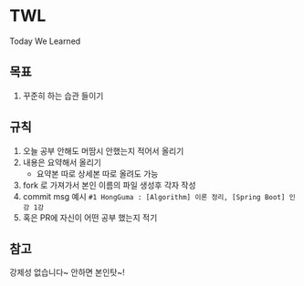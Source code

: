 # TWL
Today We Learned

## 목표
1. 꾸준히 하는 습관 들이기

## 규칙
1. 오늘 공부 안해도 머땀시 안했는지 적어서 올리기
2. 내용은 요약해서 올리기
    * 요약본 따로 상세본 따로 올려도 가능
3. fork 로 가져가서 본인 이름의 파일 생성후 각자 작성
4. commit msg 예시 `#1 HongGuma : [Algorithm] 이론 정리, [Spring Boot] 인강 1강`
5. 혹은 PR에 자신이 어떤 공부 했는지 적기

## 참고
강제성 없습니다~ 안하면 본인탓~!
